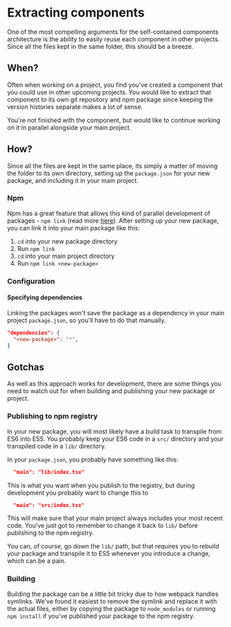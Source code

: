 # Extracting components

One of the most compelling arguments for the self-contained components
architecture is the ability to easily reuse each component in other projects.
Since all the files kept in the same folder, this should be a breeze.

## When?

Often when working on a project, you find you've created a component that you
could use in other upcoming projects. You would like to extract that
component to its own git repository and npm package since keeping the version
histories separate makes a lot of sense.

You're not finished with the component, but would like to continue working on it
in parallel alongside your main project.

## How?

Since all the files are kept in the same place, its simply a matter of moving
the folder to its own directory, setting up the `package.json` for your new
package, and including it in your main project.

### Npm

Npm has a great feature that allows this kind of parallel development of
packages - `npm link` (read more [here](https://docs.npmjs.com/cli/link)). After
setting up your new package, you can link it into your main package like this:

1.  `cd` into your new package directory
2.  Run `npm link`
3.  `cd` into your main project directory
4.  Run `npm link <new-package>`

### Configuration

#### Specifying dependencies

Linking the packages won't save the package as a dependency in your main project
`package.json`, so you'll have to do that manually.

```json
"dependencies": {
  "<new-package>": "*",
}
```

## Gotchas

As well as this approach works for development, there are some things you need
to watch out for when building and publishing your new package or project.

### Publishing to npm registry

In your new package, you will most likely have a build task to transpile from
ES6 into ES5. You probably keep your ES6 code in a `src/` directory and your
transpiled code in a `lib/` directory.

In your `package.json`, you probably have something like this:

```json
  "main": "lib/index.tsx"
```

This is what you want when you publish to the registry, but during development
you probably want to change this to

```json
  "main": "src/index.tsx"
```

This will make sure that your main project always includes your most recent
code. You've just got to remember to change it back to `lib/` before publishing
to the npm registry.

You can, of course, go down the `lib/` path, but that requires you to
rebuild your package and transpile it to ES5 whenever you introduce a change,
which can be a pain.

### Building

Building the package can be a little bit tricky due to how webpack handles
symlinks. We've found it easiest to remove the symlink and replace it with the
actual files, either by copying the package to `node_modules` or running
`npm install` if you've published your package to the npm registry.
